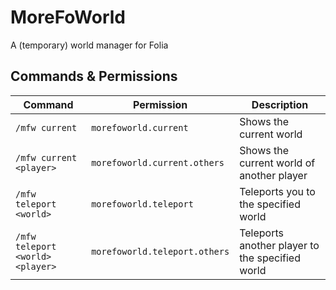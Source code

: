 # MoreFoWorld

A (temporary) world manager for Folia

## Commands & Permissions

| Command                          | Permission                    | Description                                     |
|----------------------------------|-------------------------------|-------------------------------------------------|
| `/mfw current`                   | `morefoworld.current`         | Shows the current world                         |
| `/mfw current <player>`          | `morefoworld.current.others`  | Shows the current world of another player       |
| `/mfw teleport <world>`          | `morefoworld.teleport`        | Teleports you to the specified world            |
| `/mfw teleport <world> <player>` | `morefoworld.teleport.others` | Teleports another player to the specified world |